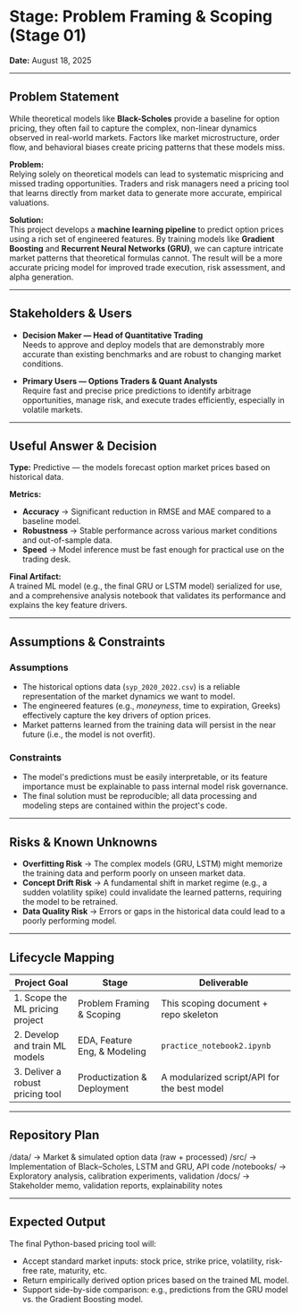 
# Stage: Problem Framing & Scoping (Stage 01)
**Date:** August 18, 2025  

---

## Problem Statement

While theoretical models like **Black-Scholes** provide a baseline for option pricing, they often fail to capture the complex, non-linear dynamics observed in real-world markets. Factors like market microstructure, order flow, and behavioral biases create pricing patterns that these models miss.

**Problem:**  
Relying solely on theoretical models can lead to systematic mispricing and missed trading opportunities. Traders and risk managers need a pricing tool that learns directly from market data to generate more accurate, empirical valuations.

**Solution:**  
This project develops a **machine learning pipeline** to predict option prices using a rich set of engineered features. By training models like **Gradient Boosting** and **Recurrent Neural Networks (GRU)**, we can capture intricate market patterns that theoretical formulas cannot. The result will be a more accurate pricing model for improved trade execution, risk assessment, and alpha generation.

---

## Stakeholders & Users

- **Decision Maker — Head of Quantitative Trading**  
  Needs to approve and deploy models that are demonstrably more accurate than existing benchmarks and are robust to changing market conditions.

- **Primary Users — Options Traders & Quant Analysts**  
  Require fast and precise price predictions to identify arbitrage opportunities, manage risk, and execute trades efficiently, especially in volatile markets.

---

## Useful Answer & Decision

**Type:** Predictive — the models forecast option market prices based on historical data.

**Metrics:**
- **Accuracy** → Significant reduction in RMSE and MAE compared to a baseline model.  
- **Robustness** → Stable performance across various market conditions and out-of-sample data.  
- **Speed** → Model inference must be fast enough for practical use on the trading desk.  

**Final Artifact:**  
A trained ML model (e.g., the final GRU or LSTM model) serialized for use, and a comprehensive analysis notebook that validates its performance and explains the key feature drivers.

---

## Assumptions & Constraints

### Assumptions
- The historical options data (`syp_2020_2022.csv`) is a reliable representation of the market dynamics we want to model.  
- The engineered features (e.g., *moneyness*, time to expiration, Greeks) effectively capture the key drivers of option prices.  
- Market patterns learned from the training data will persist in the near future (i.e., the model is not overfit).  

### Constraints
- The model's predictions must be easily interpretable, or its feature importance must be explainable to pass internal model risk governance.  
- The final solution must be reproducible; all data processing and modeling steps are contained within the project's code.  

---

## Risks & Known Unknowns

- **Overfitting Risk** → The complex models (GRU, LSTM) might memorize the training data and perform poorly on unseen market data.  
- **Concept Drift Risk** → A fundamental shift in market regime (e.g., a sudden volatility spike) could invalidate the learned patterns, requiring the model to be retrained.  
- **Data Quality Risk** → Errors or gaps in the historical data could lead to a poorly performing model.  

---

## Lifecycle Mapping

| Project Goal                        | Stage                          | Deliverable                                  |
|-------------------------------------|--------------------------------|----------------------------------------------|
| 1. Scope the ML pricing project     | Problem Framing & Scoping      | This scoping document + repo skeleton        |
| 2. Develop and train ML models      | EDA, Feature Eng, & Modeling   | `practice_notebook2.ipynb`                   |
| 3. Deliver a robust pricing tool    | Productization & Deployment    | A modularized script/API for the best model  |


---

##  Repository Plan
/data/ → Market & simulated option data (raw + processed)
/src/ → Implementation of Black–Scholes, LSTM and GRU, API code
/notebooks/ → Exploratory analysis, calibration experiments, validation
/docs/ → Stakeholder memo, validation reports, explainability notes



---

##  Expected Output
The final Python-based pricing tool will:  
- Accept standard market inputs: stock price, strike price, volatility, risk-free rate, maturity, etc.
- Return empirically derived option prices based on the trained ML model.
- Support side-by-side comparison: e.g., predictions from the GRU model vs. the Gradient Boosting model. 
